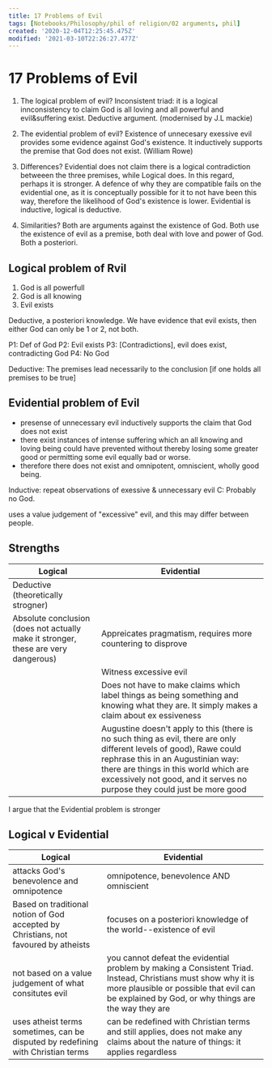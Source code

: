 ```yaml
---
title: 17 Problems of Evil
tags: [Notebooks/Philosophy/phil of religion/02 arguments, phil]
created: '2020-12-04T12:25:45.475Z'
modified: '2021-03-10T22:26:27.477Z'
---
```


# 17 Problems of Evil

1. The logical problem of evil?
Inconsistent triad: it is a logical innconsistency to claim God is all loving and all powerful and evil&suffering exist. Deductive argument. (modernised by J.L mackie)

2. The evidential problem of evil?
Existence of unnecesary exessive evil provides some evidence against God's existence. It inductively supports the premise that God does not exist. (William Rowe)

3. Differences?
Evidential does not claim there is a logical contradiction betweeen the three premises, while Logical does. In this regard, perhaps it is stronger. A defence of why they are compatible fails on the evidential one, as it is conceptually possible for it to not have been this way, therefore the likelihood of God's existence is lower. Evidential is inductive, logical is deductive. 

4. Similarities?
Both are arguments against the existence of God. Both use the existence of evil as a premise, both deal with love and power of God. Both a posteriori.


## Logical problem of Rvil
1. God is all powerfull
2. God is all knowing
3. Evil exists

Deductive, a posteriori knowledge.
We have evidence that evil exists, then either God can only be 1 or 2, not both.

P1: Def of God
P2: Evil exists
P3: [Contradictions], evil does exist, contradicting God
P4: No God


Deductive: The premises lead necessarily to the conclusion [if one holds all premises to be true]

## Evidential problem of Evil
- presense of unnecessary evil inductively supports the claim that God does not exist
- there exist instances of intense suffering which an all knowing and loving being could have prevented without  thereby losing some greater good or permitting some evil equally bad or worse.
- therefore there does not exist and omnipotent, omniscient, wholly good being.

Inductive: repeat observations of exessive & unnecessary evil
C: Probably no God.

uses a value judgement of "excessive" evil, and this may differ between people.



## Strengths
|Logical|Evidential|
|-|-|
|Deductive (theoretically strogner)||
|Absolute conclusion (does not actually make it stronger, these are very dangerous)|Appreicates pragmatism, requires more countering to disprove|
||Witness excessive evil|
||Does not have to make claims which label things as being something and knowing what they are. It simply makes a claim about ex essiveness|
||Augustine doesn't apply to this (there is no such thing as evil, there are only different levels of good), Rawe could rephrase this in an Augustinian way: there are things in this world which are excessively not good, and it serves no purpose they could just be more good|

I argue that the Evidential problem is stronger


## Logical v Evidential
|Logical|Evidential|
|-|-|
|attacks God's benevolence and omnipotence|omnipotence, benevolence AND omniscient|
|Based on traditional notion of God accepted by Christians, not favoured by atheists|focuses on a posteriori knowledge of the world--existence of evil|
|not based on a value judgement of what consitutes evil|you cannot defeat the evidential problem by making a Consistent Triad. Instead, Christians must show why it is more plausible or possible that evil can be explained by God, or why things are the way they are|
|uses atheist terms sometimes, can be disputed by redefining with Christian terms|can be redefined with Christian terms and still applies, does not make any claims about the nature of things: it applies regardless|
